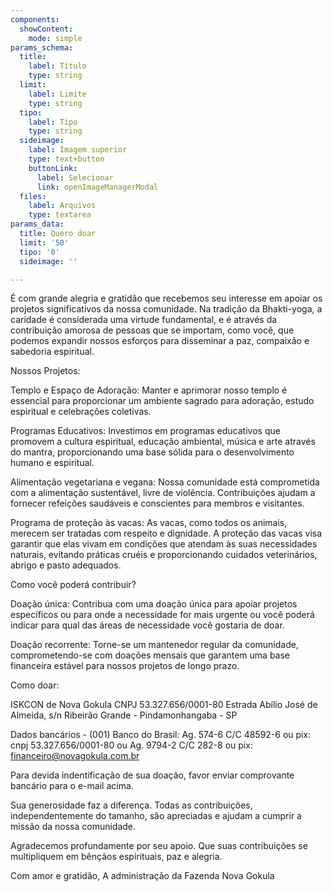```yaml
---
components:
  showContent:
    mode: simple
params_schema:
  title:
    label: Título
    type: string
  limit:
    label: Limite
    type: string
  tipo:
    label: Tipo
    type: string
  sideimage:
    label: Imagem superior
    type: text+button
    buttonLink:
      label: Selecionar
      link: openImageManagerModal
  files:
    label: Arquivos
    type: textarea
params_data:
  title: Quero doar
  limit: '50'
  tipo: '0'
  sideimage: ''

---
```


É com grande alegria e gratidão que recebemos seu interesse em apoiar os projetos significativos da nossa comunidade. Na tradição da Bhakti-yoga, a caridade é considerada uma virtude fundamental, e é através da contribuição amorosa de pessoas que se importam, como você, que podemos expandir nossos esforços para disseminar a paz, compaixão e sabedoria espiritual.

Nossos Projetos:

Templo e Espaço de Adoração:
Manter e aprimorar nosso templo é essencial para proporcionar um ambiente sagrado para adoração, estudo espiritual e celebrações coletivas.

Programas Educativos:
Investimos em programas educativos que promovem a cultura espiritual, educação ambiental, música e arte através do mantra, proporcionando uma base sólida para o desenvolvimento humano e espiritual.

Alimentação vegetariana e vegana:
Nossa comunidade está comprometida com a alimentação sustentável, livre de violência. Contribuições ajudam a fornecer refeições saudáveis e conscientes para membros e visitantes.

Programa de proteção às vacas:
As vacas, como todos os animais, merecem ser tratadas com respeito e dignidade. A proteção das vacas visa garantir que elas vivam em condições que atendam às suas necessidades naturais, evitando práticas cruéis e proporcionando cuidados veterinários, abrigo e pasto adequados.

Como você poderá contribuir?

Doação única:
Contribua com uma doação única para apoiar projetos específicos ou para onde a necessidade for mais urgente ou você poderá indicar para qual das áreas de necessidade você gostaria de doar.

Doação recorrente:
Torne-se um mantenedor regular da comunidade, comprometendo-se com doações mensais que garantem uma base financeira estável para nossos projetos de longo prazo.

Como doar:

ISKCON de Nova Gokula 
CNPJ 53.327.656/0001-80 
Estrada Abílio José de Almeida, s/n Ribeirão Grande - Pindamonhangaba - SP 

Dados bancários - (001) Banco do Brasil:
Ag. 574-6 C/C 48592-6 ou pix: cnpj 53.327.656/0001-80 
ou
Ag. 9794-2 C/C 282-8 ou pix: financeiro@novagokula.com.br

Para devida indentificação de sua doação, favor enviar comprovante bancário para o e-mail acima.

Sua generosidade faz a diferença. Todas as contribuições, independentemente do tamanho, são apreciadas e ajudam a cumprir a missão da nossa comunidade.

Agradecemos profundamente por seu apoio. Que suas contribuições se multipliquem em bênçãos espirituais, paz e alegria.

Com amor e gratidão,
A administração da Fazenda Nova Gokula
